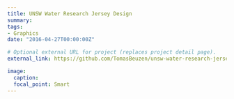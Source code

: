 ```yaml
---
title: UNSW Water Research Jersey Design
summary:
tags:
- Graphics
date: "2016-04-27T00:00:00Z"

# Optional external URL for project (replaces project detail page).
external_link: https://github.com/TomasBeuzen/unsw-water-research-jerseys

image:
  caption:
  focal_point: Smart
---
```

